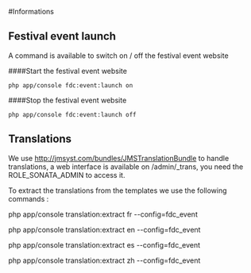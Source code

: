#Informations

## Festival event launch

A command is available to switch on / off the festival event website

####Start the festival event website

    php app/console fdc:event:launch on

####Stop the festival event website

    php app/console fdc:event:launch off

## Translations

We use http://jmsyst.com/bundles/JMSTranslationBundle to handle translations, a web interface is available on /admin/_trans, you need the ROLE_SONATA_ADMIN to access it.

To extract the translations from the templates we use the following commands :

php app/console translation:extract fr --config=fdc_event

php app/console translation:extract en --config=fdc_event

php app/console translation:extract es --config=fdc_event

php app/console translation:extract zh --config=fdc_event
